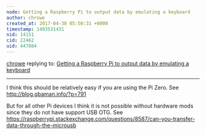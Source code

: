 ```yaml
---
node: Getting a Raspberry Pi to output data by emulating a keyboard
author: chrowe
created_at: 2017-04-30 05:50:31 +0000
timestamp: 1493531431
nid: 14151
cid: 22462
uid: 447084
---
```




[chrowe](../profile/chrowe) replying to: [Getting a Raspberry Pi to output data by emulating a keyboard](../notes/warren/04-29-2017/getting-a-raspberry-pi-to-output-data-by-emulating-a-keyboard)

----
I think this should be relatively easy if you are using the Pi Zero. See http://blog.gbaman.info/?p=791

But for all other Pi devices I think it is not possible without hardware mods since they do not have support USB OTG. See https://raspberrypi.stackexchange.com/questions/8587/can-you-transfer-data-through-the-microusb